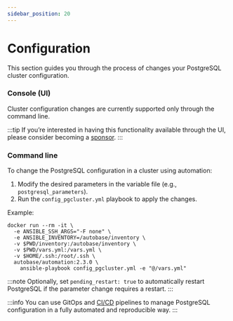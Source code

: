 ```yaml
---
sidebar_position: 20
---
```


# Configuration

This section guides you through the process of changes your PostgreSQL cluster configuration.

### Console (UI)

Cluster configuration changes are currently supported only through the command line.

:::tip
If you’re interested in having this functionality available through the UI, please consider becoming a [sponsor](/docs/sponsor).
:::

### Command line

To change the PostgreSQL configuration in a cluster using automation:

1. Modify the desired parameters in the variable file (e.g., `postgresql_parameters`).
2. Run the `config_pgcluster.yml` playbook to apply the changes.

Example:
```
docker run --rm -it \
  -e ANSIBLE_SSH_ARGS="-F none" \
  -e ANSIBLE_INVENTORY=/autobase/inventory \
  -v $PWD/inventory:/autobase/inventory \
  -v $PWD/vars.yml:/vars.yml \
  -v $HOME/.ssh:/root/.ssh \
  autobase/automation:2.3.0 \
    ansible-playbook config_pgcluster.yml -e "@/vars.yml"
```

:::note
Optionally, set `pending_restart: true` to automatically restart PostgreSQL if the parameter change requires a restart.
:::

:::info
You can use GitOps and [CI/CD](gitops.md) pipelines to manage PostgreSQL configuration in a fully automated and reproducible way.
:::
